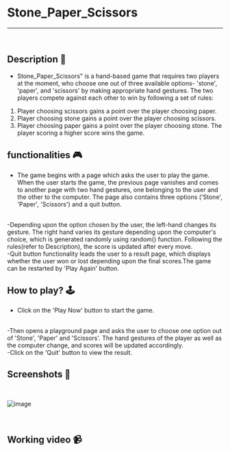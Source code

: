 # **Stone_Paper_Scissors** 

---

<br>

## **Description 📃**

- Stone_Paper_Scissors" is a hand-based game that requires two players at the moment, who choose one out of three available options- 'stone', 'paper', and 'scissors' by making appropriate hand gestures. The two players compete against each other to win by following a set of rules:
1) Player choosing scissors gains a point over the player choosing paper.
2) Player choosing stone gains a point over the player choosing scissors.
3) Player choosing paper gains a point over the player choosing stone.
The player scoring a higher score wins the game.

## **functionalities 🎮**

- The game begins with a page which asks the user to play the game. When the user starts the game, the previous page vanishes and comes to another page with two hand gestures, one belonging to the user and the other to the computer. The page also contains three options ('Stone', 'Paper', 'Scissors') and a quit button.
<br>
-Depending upon the option chosen by the user, the left-hand changes its gesture. The right hand varies its gesture depending upon the computer's choice, which is generated randomly using random() function. Following the rules(refer to Description), the score is updated after every move.
<br>
-Quit button functionality leads the user to a result page, which displays whether the user won or lost depending upon the final scores.The game can be restarted by 'Play Again' button.
<br>

## **How to play? 🕹️**

- Click on the 'Play Now' button to start the game.
<br>
-Then opens a playground page and asks the user to choose one option out of 'Stone', 'Paper' and 'Scissors'. The hand gestures of the player as well as the computer change, and scores will be updated accordingly.
<br>
-Click on the 'Quit' button to view the result.
<br>

## **Screenshots 📸**

<br>

![image](../../assets/images/Stone_Paper_Scissors.png)

<br>

## **Working video 📹**
<!-- add your working video over here -->